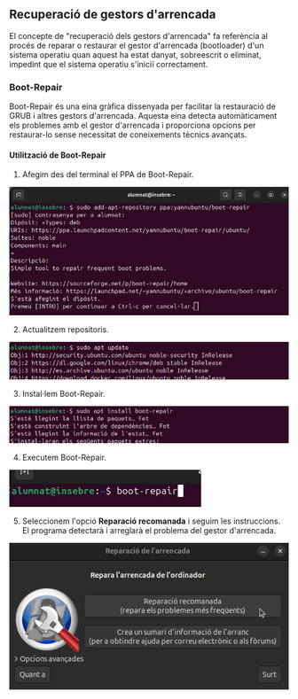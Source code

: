 ## Recuperació de gestors d'arrencada 

El concepte de "recuperació dels gestors d'arrencada" fa referència al procés de reparar o restaurar el gestor d'arrencada (bootloader) d'un sistema operatiu quan aquest ha estat danyat, sobreescrit o eliminat, impedint que el sistema operatiu s'iniciï correctament.

### Boot-Repair

Boot-Repair és una eina gràfica dissenyada per facilitar la restauració de GRUB i altres gestors d'arrencada. Aquesta eina detecta automàticament els problemes amb el gestor d'arrencada i proporciona opcions per restaurar-lo sense necessitat de coneixements tècnics avançats.

#### Utilització de Boot-Repair

1. Afegim des del terminal el PPA de Boot-Repair.

![PPABR](Imatges/br/01.png)

2. Actualitzem repositoris.

![Update](Imatges/br/02.png)

3. Instal·lem Boot-Repair.

![BRInst](Imatges/br/03.png)

4. Executem Boot-Repair.

![ExBR](Imatges/br/04.png)

5. Seleccionem l'opció **Reparació recomanada** i seguim les instruccions. El programa detectarà i arreglarà el problema del gestor d'arrencada.

![RecRepair](Imatges/br/05.png)